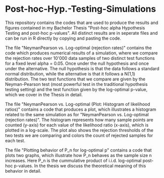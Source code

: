 # Post-hoc-Hyp.-Testing-Simulations

This repository contains the codes that are used to produce the results and figures contained in my Bachelor Thesis "Post-hoc alpha Hypothesis Testing and post-hoc p-values". All distinct results are in seperate files and can be run in R directly by copying and pasting the code.

The file "NeymanPearson vs. Log-optimal (rejection rates)" contains the code which produces numerical results of a simulation, where we compare the rejection rates over 10'000 data samples of two distinct test functions for a fixed level alpha = 0.05. Once under the null hypothesis and once under the alternative. The null hypothesis is that the data follows a standard normal distribution, while the alternative is that it follows a N(1,1) distribution. The two test functions that we compare are given by the Neyman-Pearson test (most powerful test in the traditional hypothesis testing setting) and the test function given by the log-optimal p-value, which we cover in the Thesis in detail.

The file "NeymanPearson vs. Log-optimal (Plot: Histogram of likelihood ratios)" contains a code that produces a plot, which illustrates a histogram related to the same simulation as for "NeymanPearson vs. Log-optimal (rejection rates)". The histogram represents how many sample points are counted (y-axis) for each value of the likelihood ratio (x-axis), which is plotted in a log-scale. The plot also shows the rejection thresholds of the two tests we are comparing and colors the count of rejected samples for each test.

The file "Plotting behavior of P_n for log-optimal p" contains a code that plots two graphs, which illustrate how P_n behaves as the sample size n increases. Here P_n is the cummulative product of i.i.d. log-optimal post-hoc p-values. In the thesis we discuss the theoretical meaning of this behavior in detail. 
